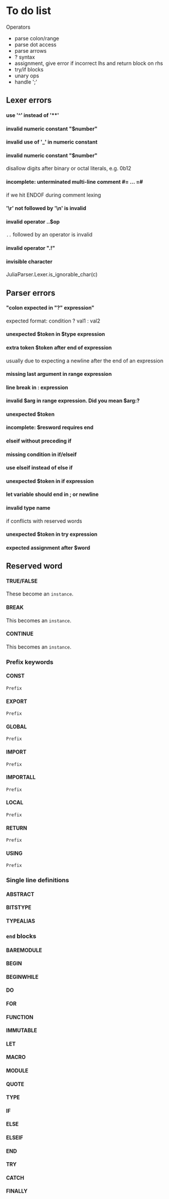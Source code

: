 # To do list

Operators
+ parse colon/range
+ parse dot access
+ parse arrows
+ ? syntax
+ assignment, give error if incorrect lhs and return block on rhs
+ try/if blocks
+ unary ops
+ handle ';'


## Lexer errors
#### use '^' instead of '**'
#### invalid numeric constant "$number"
#### invalid use of '_' in numeric constant
#### invalid numeric constant "$number"
disallow digits after binary or octal literals, e.g. 0b12
#### incomplete: unterminated multi-line comment #= ... =#
if we hit ENDOF during comment lexing
#### '\\r' not followed by '\\n' is invalid
#### invalid operator ..$op
`..` followed by an operator is invalid
#### invalid operator \".!\"
#### invisible character
JuliaParser.Lexer.is_ignorable_char(c)


## Parser errors
#### "colon expected in \"?\" expression"
expected format: condition ? val1 : val2
#### unexpected $token in $type expression
#### extra token $token after end of expression
usually due to expecting a newline after the end of an expression
#### missing last argument in range expression
#### line break in : expression
#### invalid $arg in range expression. Did you mean $arg:?
#### unexpected $token
#### incomplete: $resword requires end
#### elseif without preceding if
#### missing condition in if/elseif
#### use elseif instead of else if
#### unexpected $token in if expression
#### let variable should end in ; or newline
#### invalid type name
if conflicts with reserved words
#### unexpected $token in try expression
#### expected assignment after $word




## Reserved word
#### TRUE/FALSE
These become an `instance`.

#### BREAK
This becomes an `instance`.
#### CONTINUE
This becomes an `instance`.

### Prefix keywords
#### CONST
`Prefix`
#### EXPORT
`Prefix`
#### GLOBAL
`Prefix`
#### IMPORT
`Prefix`
#### IMPORTALL
`Prefix`
#### LOCAL
`Prefix`
#### RETURN
`Prefix`
#### USING
`Prefix`


### Single line definitions
#### ABSTRACT
#### BITSTYPE
#### TYPEALIAS


### `end` blocks
#### BAREMODULE
#### BEGIN
#### BEGINWHILE
#### DO
#### FOR
#### FUNCTION
#### IMMUTABLE
#### LET
#### MACRO
#### MODULE
#### QUOTE
#### TYPE

#### IF
#### ELSE
#### ELSEIF


#### END

#### TRY
#### CATCH
#### FINALLY



